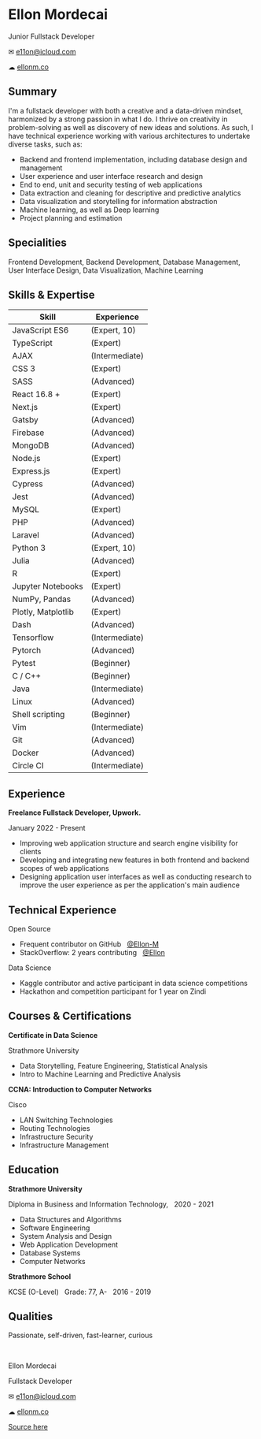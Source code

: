 Ellon Mordecai
==========

Junior Fullstack Developer

✉ e11on@icloud.com

☁ [ellonm.co]([https://ellonm.co])

Summary
-------

I'm a fullstack developer with both a creative and a data-driven mindset, harmonized by a strong passion in what I do. I thrive on creativity in problem-solving as well as discovery of new ideas and solutions. As such, I have technical experience working with various architectures to undertake diverse tasks, such as:
- Backend and frontend implementation, including database design and management
- User experience and user interface research and design
- End to end, unit and security testing of web applications
- Data extraction and cleaning for descriptive and predictive analytics 
- Data visualization and storytelling for information abstraction
- Machine learning, as well as Deep learning 
- Project planning and estimation

Specialities
------------

Frontend Development, Backend Development, Database
Management, User Interface Design, Data Visualization, Machine Learning

Skills & Expertise
------------------

| Skill                           | Experience
| ------------------------------- | ----------------------------------
| JavaScript ES6                  | (Expert, 10)
| TypeScript                      | (Expert)
| AJAX                            | (Intermediate)
| CSS 3                           | (Expert)
| SASS                            | (Advanced)
| React 16.8 +                    | (Expert)
| Next.js                         | (Expert)
| Gatsby                          | (Advanced)
| Firebase                        | (Advanced)
| MongoDB                         | (Advanced)
| Node.js                         | (Expert)
| Express.js                      | (Expert)
| Cypress                         | (Advanced)
| Jest                            | (Advanced)
| MySQL                           | (Expert)
| PHP                             | (Advanced)
| Laravel                         | (Advanced)
| Python 3                        | (Expert, 10)
| Julia                           | (Advanced)
| R                               | (Expert)
| Jupyter Notebooks               | (Expert)
| NumPy, Pandas                   | (Advanced)
| Plotly, Matplotlib              | (Expert)
| Dash                            | (Advanced)
| Tensorflow                      | (Intermediate)
| Pytorch                         | (Advanced)
| Pytest                          | (Beginner)
| C / C++                         | (Beginner)
| Java                            | (Intermediate)
| Linux                           | (Advanced)
| Shell scripting                 | (Beginner)
| Vim                             | (Intermediate)
| Git                             | (Advanced)
| Docker                          | (Advanced)
| Circle CI                       | (Intermediate)

Experience
----------

**Freelance Fullstack Developer, Upwork.**

January 2022 - Present

* Improving web application structure and search engine visibility for clients
* Developing and integrating new features in both frontend and backend scopes of web applications
* Designing application user interfaces as well as conducting research to improve the user experience as per the application's main audience


Technical Experience
--------------------

Open Source

* Frequent contributor on GitHub &nbsp; [@Ellon-M](https://github.com/Ellon-M)
* StackOverflow: 2 years contributing &nbsp; [@Ellon](https://stackoverflow.com/users/16120597)

Data Science

* Kaggle contributor and active participant in data science competitions
* Hackathon and competition participant for 1 year on Zindi

Courses & Certifications
-------

**Certificate in Data Science**

Strathmore University

* Data Storytelling, Feature Engineering, Statistical Analysis
* Intro to Machine Learning and Predictive Analysis

**CCNA: Introduction to Computer Networks**

Cisco

* LAN Switching Technologies
* Routing Technologies
* Infrastructure Security
* Infrastructure Management


Education
---------

**Strathmore University**

Diploma in Business and Information Technology, &nbsp; 2020 - 2021

* Data Structures and Algorithms
* Software Engineering
* System Analysis and Design
* Web Application Development
* Database Systems
* Computer Networks

**Strathmore School**

KCSE (O-Level) &nbsp; Grade: 77, A- &nbsp; 2016 - 2019

Qualities
---------

Passionate, self-driven, fast-learner, curious


&nbsp;

Ellon Mordecai

Fullstack Developer

✉ e11on@icloud.com

☁ [ellonm.co]([https://ellonm.co])

[Source here](https://github.com/h3xx/resume)